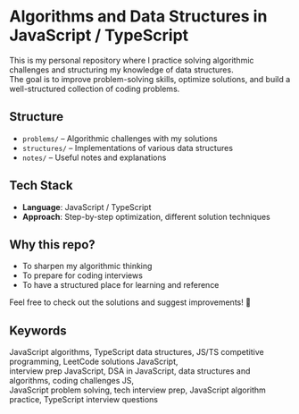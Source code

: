 # Algorithms and Data Structures in JavaScript / TypeScript

This is my personal repository where I practice solving algorithmic challenges and structuring my knowledge of data structures.  
The goal is to improve problem-solving skills, optimize solutions, and build a well-structured collection of coding problems.

## Structure

- `problems/` – Algorithmic challenges with my solutions
- `structures/` – Implementations of various data structures
- `notes/` – Useful notes and explanations

## Tech Stack

- **Language**: JavaScript / TypeScript
- **Approach**: Step-by-step optimization, different solution techniques

## Why this repo?

- To sharpen my algorithmic thinking
- To prepare for coding interviews
- To have a structured place for learning and reference

Feel free to check out the solutions and suggest improvements! 🚀

## Keywords

JavaScript algorithms, TypeScript data structures, JS/TS competitive programming, LeetCode solutions JavaScript,  
interview prep JavaScript, DSA in JavaScript, data structures and algorithms, coding challenges JS,  
JavaScript problem solving, tech interview prep, JavaScript algorithm practice, TypeScript interview questions
